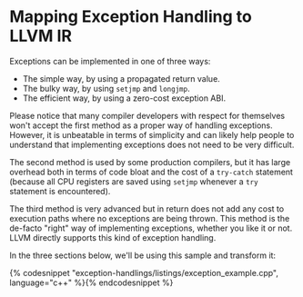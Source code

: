 # Mapping Exception Handling to LLVM IR

Exceptions can be implemented in one of three ways:

- The simple way, by using a propagated return value.
- The bulky way, by using `setjmp` and `longjmp`.
- The efficient way, by using a zero-cost exception ABI.

Please notice that many compiler developers with respect for themselves won't
accept the first method as a proper way of handling exceptions.  However, it is
unbeatable in terms of simplicity and can likely help people to understand that
implementing exceptions does not need to be very difficult.

The second method is used by some production compilers, but it has large
overhead both in terms of code bloat and the cost of a `try-catch` statement
(because all CPU registers are saved using `setjmp` whenever a `try` statement
is encountered).

The third method is very advanced but in return does not add any cost to
execution paths where no exceptions are being thrown. This method is the
de-facto "right" way of implementing exceptions, whether you like it or not.
LLVM directly supports this kind of exception handling.

In the three sections below, we'll be using this sample and transform it:

{% codesnippet "exception-handlings/listings/exception_example.cpp", language="c++" %}{% endcodesnippet %}

